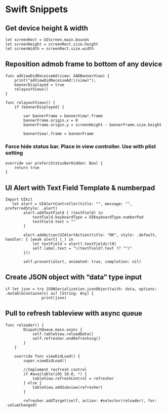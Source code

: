 
# Swift Snippets

## Get device height & width

    let screenRect = UIScreen.main.bounds
    let screenHeight = screenRect.size.height
    let screenWidth = screenRect.size.width


## Reposition admob frame to bottom of any device

    func adViewDidReceiveAd(view: GADBannerView) {
        print("adViewDidReceiveAd:\(view)");
        bannerDisplayed = true
        relayoutViews()
    }

    func relayoutViews() {
        if (bannerDisplayed) {

            var bannerFrame = bannerView!.frame
            bannerFrame.origin.x = 0
            bannerFrame.origin.y = screenHeight - bannerFrame.size.height

            bannerView!.frame = bannerFrame

### Force hide status bar. Place in view controller. Use with plist setting

    override var prefersStatusBarHidden: Bool { 
        return true
    }


## UI Alert with Text Field Template & numberpad

    Import UIkit
       let alert = UIAlertController(title: "", message: "", preferredStyle: .alert)
            alert.addTextField { (textField) in
                textField.keyboardType = UIKeyboardType.numberPad
                textField.text = ""
            }

            alert.addAction(UIAlertAction(title: "OK", style: .default, handler: { [weak alert] (_) in
                let textField = alert?.textFields![0]
                self.label.text = "\(textField?.text ?? "")"
            }))

            self.present(alert, animated: true, completion: nil)

## Create JSON object with “data” type input

    if let json = try JSONSerialization.jsonObject(with: data, options: .mutableContainers) as? [String: Any] {
                    print(json)



## Pull to refresh tableview with async queue

    func reloader() {
            DispatchQueue.main.async {
                self.tableView.reloadData()
                self.refresher.endRefreshing()
            }
        }

        override func viewDidLoad() {
            super.viewDidLoad()

            //Implement resfresh control
            if #available(iOS 10.0, *) {
                tableView.refreshControl = refresher
            } else {
                tableView.addSubview(refresher)
            }

            refresher.addTarget(self, action: #selector(reloader), for: .valueChanged)
